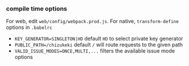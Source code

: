 ### compile time options
For web, edit `web/config/webpack.prod.js`.
For native, `transform-define` options in `.babelrc`
* `KEY_GENERATOR=SINGLETON|HD` default `HD` to select private key generator
* `PUBLIC_PATH=/chizukeki` default `/` will route requests to the given path
* `VALID_ISSUE_MODES=ONCE,MULTI,...` filters the available issue mode options
